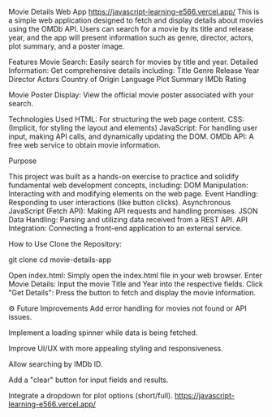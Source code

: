 Movie Details Web App  https://javascript-learning-e566.vercel.app/
This is a simple web application designed to fetch and display details about movies using the OMDb API. Users can search for a movie by its title and release year, and the app will present information such as genre, director, actors, plot summary, and a poster image.

Features
Movie Search: Easily search for movies by title and year.
Detailed Information: Get comprehensive details including:
Title
Genre
Release Year
Director
Actors
Country of Origin
Language
Plot Summary
IMDb Rating

Movie Poster Display: View the official movie poster associated with your search.

Technologies Used
HTML: For structuring the web page content.
CSS: (Implicit, for styling the layout and elements)
JavaScript: For handling user input, making API calls, and dynamically updating the DOM.
OMDb API: A free web service to obtain movie information.
      
Purpose
      
This project was built as a hands-on exercise to practice and solidify fundamental web development concepts, including:
DOM Manipulation: Interacting with and modifying elements on the web page.
Event Handling: Responding to user interactions (like button clicks).
Asynchronous JavaScript (Fetch API): Making API requests and handling promises.
JSON Data Handling: Parsing and utilizing data received from a REST API.
API Integration: Connecting a front-end application to an external service.



 How to Use
Clone the Repository:

git clone <repository-url>
cd movie-details-app

Open index.html: Simply open the index.html file in your web browser.
Enter Movie Details: Input the movie Title and Year into the respective fields.
Click "Get Details": Press the button to fetch and display the movie information.



⚙️ Future Improvements
Add error handling for movies not found or API issues.

Implement a loading spinner while data is being fetched.

Improve UI/UX with more appealing styling and responsiveness.

Allow searching by IMDb ID.

Add a "clear" button for input fields and results.

Integrate a dropdown for plot options (short/full).
https://javascript-learning-e566.vercel.app/

